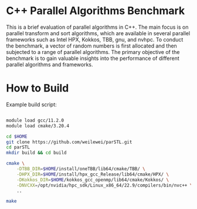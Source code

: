 # C++ Parallel Algorithms Benchmark

This is a brief evaluation of parallel algorithms in C++. The main focus is on parallel
transform and sort algorithms, which are available in several parallel frameworks such as
Intel HPX, Kokkos, TBB, gnu, and nvhpc. To conduct the benchmark, a vector of random numbers is
first allocated and then subjected to a range of parallel algorithms. The primary objective of
the benchmark is to gain valuable insights into the performance of different parallel algorithms
and frameworks.

# How to Build
Example build script:

```bash

module load gcc/11.2.0
module load cmake/3.20.4

cd $HOME
git clone https://github.com/weilewei/parSTL.git
cd parSTL
mkdir build && cd build

cmake \
    -DTBB_DIR=$HOME/install/oneTBB/lib64/cmake/TBB/ \
    -DHPX_DIR=$HOME/install/hpx_gcc_Release/lib64/cmake/HPX/ \
    -DKokkos_DIR=$HOME/kokkos_gcc_openmp/lib64/cmake/Kokkos/ \
    -DNVCXX=/opt/nvidia/hpc_sdk/Linux_x86_64/22.9/compilers/bin/nvc++ \
    ..

make 
```
